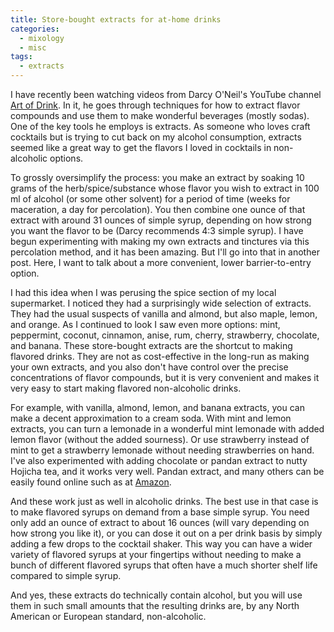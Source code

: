 ```yaml
---
title: Store-bought extracts for at-home drinks 
categories:
  - mixology
  - misc
tags:
  - extracts
---
```


I have recently been watching videos from Darcy O'Neil's YouTube channel [Art of Drink](https://www.youtube.com/@Artofdrink). In it, he goes through techniques for how to extract flavor compounds and use them to make wonderful beverages (mostly sodas). One of the key tools he employs is extracts. As someone who loves craft cocktails but is trying to cut back on my alcohol consumption, extracts seemed like a great way to get the flavors I loved in cocktails in non-alcoholic options. 

To grossly oversimplify the process: you make an extract by soaking 10 grams of the herb/spice/substance whose flavor you wish to extract in 100 ml of alcohol (or some other solvent) for a period of time (weeks for maceration, a day for percolation). You then combine one ounce of that extract with around 31 ounces of simple syrup, depending on how strong you want the 
flavor to be (Darcy recommends 4:3 simple syrup). I have begun experimenting with making my own extracts and tinctures via this percolation method, and it has been amazing. But I'll go into that in another post. Here, I want to talk about a more convenient, lower barrier-to-entry option.

I had this idea when I was perusing the spice section of my local supermarket. I noticed they had a surprisingly wide selection of extracts. They had the usual suspects of vanilla and almond, but also maple, lemon, and orange. As I continued to look I saw even more options: mint, peppermint, coconut, cinnamon, anise, rum, cherry, strawberry, chocolate, and banana. These store-bought extracts are the shortcut to making flavored drinks. They are not
as cost-effective in the long-run as making your own extracts, and you also don't have control over the precise concentrations of flavor compounds, but it is very convenient and makes it
very easy to start making flavored non-alcoholic drinks.

For example, with vanilla, almond, lemon, and banana extracts, you can make a decent approximation to a cream soda.  With mint and lemon extracts, you can turn a lemonade in a
wonderful mint lemonade with added lemon flavor (without the added sourness). Or use strawberry instead of mint to get a strawberry lemonade without needing strawberries on hand. I've also experimented with adding chocolate or pandan extract to nutty Hojicha tea, and it works very well. Pandan extract, and many others can be easily found online such as at [Amazon](https://amzn.to/3I96sn8).

And these work just as well in alcoholic drinks. The best use in that case is to make flavored syrups on demand from a base simple syrup. You need only add an ounce of extract to about 16 ounces (will vary depending on how strong you like it), or you can dose it out on a per drink basis by simply adding a few drops to the cocktail shaker. This way you can have a wider variety of flavored syrups at your fingertips without needing to make a bunch of different flavored syrups that often have a much shorter shelf life compared to simple syrup.

And yes, these extracts do technically contain alcohol, but you will use them in such small amounts that the resulting drinks are, by any North American or European standard, non-alcoholic.